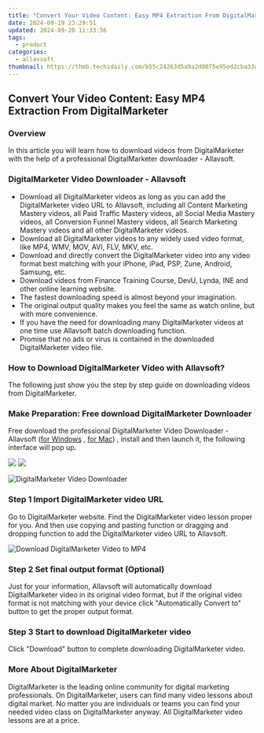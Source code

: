 ```yaml
---
title: "Convert Your Video Content: Easy MP4 Extraction From DigitalMarketer"
date: 2024-09-19 23:29:51
updated: 2024-09-20 11:33:56
tags:
  - product
categories:
  - allavsoft
thumbnail: https://thmb.techidaily.com/b55c24263d5a9a2d0075e95ed2cba33cc134d0a45b0aad772e33e1d818e77a97.jpg
---
```


## Convert Your Video Content: Easy MP4 Extraction From DigitalMarketer

### Overview

In this article you will learn how to download videos from DigitalMarketer with the help of a professional DigitalMarketer downloader - Allavsoft.

### DigitalMarketer Video Downloader - Allavsoft

* Download all DigitalMarketer videos as long as you can add the DigitalMarketer video URL to Allavsoft, including all Content Marketing Mastery videos, all Paid Traffic Mastery videos, all Social Media Mastery videos, all Conversion Funnel Mastery videos, all Search Marketing Mastery videos and all other DigitalMarketer videos.
* Download all DigitalMarketer videos to any widely used video format, like MP4, WMV, MOV, AVI, FLV, MKV, etc.
* Download and directly convert the DigitalMarketer video into any video format best matching with your iPhone, iPad, PSP, Zune, Android, Samsung, etc.
* Download videos from Finance Training Course, DevU, Lynda, INE and other online learning website.
* The fastest downloading speed is almost beyond your imagination.
* The original output quality makes you feel the same as watch online, but with more convenience.
* If you have the need for downloading many DigitalMarketer videos at one time use Allavsoft batch downloading function.
* Promise that no ads or virus is contained in the downloaded DigitalMarketer video file.

### How to Download DigitalMarketer Video with Allavsoft?

The following just show you the step by step guide on downloading videos from DigitalMarketer.

### Make Preparation: Free download DigitalMarketer Downloader

Free download the professional DigitalMarketer Video Downloader - Allavsoft ([for Windows](https://tools.techidaily.com/allavsoft/products/) , [for Mac](https://tools.techidaily.com/allavsoft/products/)) , install and then launch it, the following interface will pop up.

[![](https://www.allavsoft.com/how-to/../images/how-to/free-download-win.jpg)](https://tools.techidaily.com/allavsoft/products/) [![](https://www.allavsoft.com/how-to/../images/how-to/free-download-mac.jpg)](https://tools.techidaily.com/allavsoft/products/)

![DigitalMarketer Video Downloader](https://www.allavsoft.com/how-to/../images/allavsoft/screen-shot-600.jpg)

### Step 1 Import DigitalMarketer video URL

Go to DigitalMarketer website. Find the DigitalMarketer video lesson proper for you. And then use copying and pasting function or dragging and dropping function to add the DigitalMarketer video URL to Allavsoft.

![Download DigitalMarketer Video to MP4](https://www.allavsoft.com/how-to/../images/how-to/download-rtmp-video/download-rtmp-video.jpg)

### Step 2 Set final output format (Optional)

Just for your information, Allavsoft will automatically download DigitalMarketer video in its original video format, but if the original video format is not matching with your device click "Automatically Convert to" button to get the proper output format.

### Step 3 Start to download DigitalMarketer video

Click "Download" button to complete downloading DigitalMarketer video.

### More About DigitalMarketer

DigitalMarketer is the leading online community for digital marketing professionals. On DigitalMarketer, users can find many video lessons about digital market. No matter you are individuals or teams you can find your needed video class on DigitalMarketer anyway. All DigitalMarketer video lessons are at a price.

<ins class="adsbygoogle"
     style="display:block"
     data-ad-format="autorelaxed"
     data-ad-client="ca-pub-7571918770474297"
     data-ad-slot="1223367746"></ins>



<ins class="adsbygoogle"
     style="display:block"
     data-ad-client="ca-pub-7571918770474297"
     data-ad-slot="8358498916"
     data-ad-format="auto"
     data-full-width-responsive="true"></ins>
